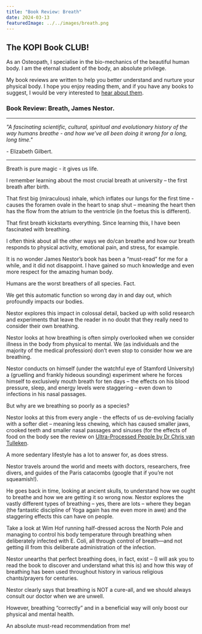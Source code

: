 ```yaml
---
title: "Book Review: Breath"
date: 2024-03-13
featuredImage: ../../images/breath.png
---
```


## The KOPI Book CLUB!

As an Osteopath, I specialise in the bio-mechanics of the beautiful human body. I am the eternal student of the body, an absolute privilege.

My book reviews are written to help you better understand and nurture your physical body. I hope you enjoy reading them, and if you have any books to suggest, I would be very interested to [hear about them](mailto:info@kibworthosteopaths.co.uk).

### Book Review: Breath, James Nestor.

---

*"A fascinating scientific, cultural, spiritual and evolutionary history of the way humans breathe - and how we’ve all been doing it wrong for a long, long time."*

\- Elizabeth Gilbert.

---

Breath is pure magic - it gives us life.

I remember learning about the most crucial breath at university – the first breath after birth.

That first big (miraculous) inhale, which inflates our lungs for the first time - causes the foramen ovale in the heart to snap shut – meaning the heart then has the flow from the atrium to the ventricle (in the foetus this is different).

That first breath kickstarts everything. Since learning this, I have been fascinated with breathing.

I often think about all the other ways we do/can breathe and how our breath responds to physical activity, emotional pain, and stress, for example.

It is no wonder James Nestor’s book has been a “must-read” for me for a while, and it did not disappoint. I have gained so much knowledge and even more respect for the amazing human body.

Humans are the worst breathers of all species. Fact.

We get this automatic function so wrong day in and day out, which profoundly impacts our bodies.

Nestor explores this impact in colossal detail, backed up with solid research and experiments that leave the reader in no doubt that they really need to consider their own breathing.

Nestor looks at how breathing is often simply overlooked when we consider illness in the body from physical to mental. 
We (as individuals and the majority of the medical profession) don’t even stop to consider how we are breathing.

Nestor conducts on himself (under the watchful eye of Stamford University) a (gruelling and frankly hideous sounding) experiment where he forces himself to exclusively mouth breath for ten days – the effects on his blood pressure, sleep, and energy levels were staggering – even down to infections in his nasal passages.

But why are we breathing so poorly as a species?

Nestor looks at this from every angle - the effects of us de-evolving facially with a softer diet – meaning less chewing, which has caused smaller jaws, crooked teeth and smaller nasal passages and sinuses (for the effects of food on the body see the review on [Ultra-Processed People by Dr Chris van Tulleken](/blog/book-review-ultra-processed-people/). 

A more sedentary lifestyle has a lot to answer for, as does stress.

Nestor travels around the world and meets with doctors, researchers, free divers, and guides of the Paris catacombs (google that if you’re not squeamish!).

He goes back in time, looking at ancient skulls, to understand how we ought to breathe and how we are getting it so wrong now. 
Nestor explores the vastly different types of breathing – yes, there are lots – where they began (the fantastic discipline of Yoga again has me even more in awe) and the staggering effects this can have on people.

Take a look at Wim Hof running half-dressed across the North Pole and managing to control his body temperature through breathing when deliberately infected with E. Coli, all through control of breath—and not getting ill from this deliberate administration of the infection.

Nestor unearths that perfect breathing does, in fact, exist – (I will ask you to read the book to discover and understand what this is) and how this way of breathing has been used throughout history in various religious chants/prayers for centuries.

Nestor clearly says that breathing is NOT a cure-all, and we should always consult our doctor when we are unwell.

However, breathing “correctly” and in a beneficial way will only boost our physical and mental health.

An absolute must-read recommendation from me!